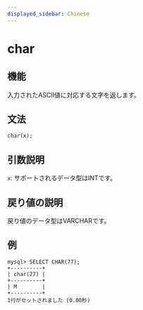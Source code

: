 ```yaml
---
displayed_sidebar: Chinese
---
```


# char

## 機能

入力されたASCII値に対応する文字を返します。

## 文法

```Haskell
char(x);
```

## 引数説明

`x`: サポートされるデータ型はINTです。

## 戻り値の説明

戻り値のデータ型はVARCHARです。

## 例

```Plain Text
mysql> SELECT CHAR(77);
+----------+
| char(77) |
+----------+
| M        |
+----------+
1行がセットされました (0.00秒)
```
